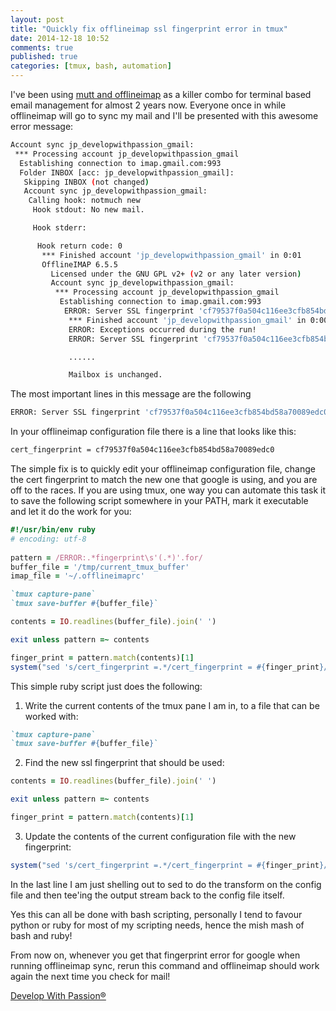 ```yaml
---
layout: post
title: "Quickly fix offlineimap ssl fingerprint error in tmux"
date: 2014-12-18 10:52
comments: true
published: true
categories: [tmux, bash, automation]
---
```

I've been using [mutt and offlineimap](http://blog.developwithpassion.com/2013/05/02/getting-up-and-running-with-a-sane-mutt-setup/) as a killer combo for terminal based email management for almost 2 years now. Everyone once in while offlineimap will go to sync my mail and I'll be presented with this awesome error message:

```bash
Account sync jp_developwithpassion_gmail:
 *** Processing account jp_developwithpassion_gmail
  Establishing connection to imap.gmail.com:993
  Folder INBOX [acc: jp_developwithpassion_gmail]:
   Skipping INBOX (not changed)
   Account sync jp_developwithpassion_gmail:
    Calling hook: notmuch new
     Hook stdout: No new mail.

     Hook stderr:

      Hook return code: 0
       *** Finished account 'jp_developwithpassion_gmail' in 0:01
       OfflineIMAP 6.5.5
         Licensed under the GNU GPL v2+ (v2 or any later version)
         Account sync jp_developwithpassion_gmail:
          *** Processing account jp_developwithpassion_gmail
           Establishing connection to imap.gmail.com:993
            ERROR: Server SSL fingerprint 'cf79537f0a504c116ee3cfb854bd58a70089edc0' for hostname 'imap.gmail.com' does not match configured fingerprint(s) ['d6b90ffd06292b1724e0644563299fffc9878780'].  Please verify and set 'cert_fingerprint' accordingly if not set yet.
             *** Finished account 'jp_developwithpassion_gmail' in 0:00
             ERROR: Exceptions occurred during the run!
             ERROR: Server SSL fingerprint 'cf79537f0a504c116ee3cfb854bd58a70089edc0' for hostname 'imap.gmail.com' does not match configured fingerprint(s) ['d6b90ffd06292b1724e0644563299fffc9878780'].  Please verify and set 'cert_fingerprint' accordingly if not set yet.

             ......

             Mailbox is unchanged.
```
The most important lines in this message are the following
                                                             
```bash
ERROR: Server SSL fingerprint 'cf79537f0a504c116ee3cfb854bd58a70089edc0' for hostname 'imap.gmail.com' does not match configured fingerprint(s) ['d6b90ffd06292b1724e0644563299fffc9878780'].  Please verify and set 'cert_fingerprint' accordingly if not set yet.
```

In your offlineimap configuration file there is a line that looks like this:

```bash
cert_fingerprint = cf79537f0a504c116ee3cfb854bd58a70089edc0
```

The simple fix is to quickly edit your offlineimap configuration file, change the cert fingerprint to match the new one that google is using, and you are off to the races. If you are using tmux, one way you can automate this task it to save the following script somewhere in your PATH, mark it executable and let it do the work for you:

```ruby
#!/usr/bin/env ruby
# encoding: utf-8
                   
pattern = /ERROR:.*fingerprint\s'(.*)'.for/
buffer_file = '/tmp/current_tmux_buffer'
imap_file = '~/.offlineimaprc'

`tmux capture-pane`
`tmux save-buffer #{buffer_file}`

contents = IO.readlines(buffer_file).join(' ')

exit unless pattern =~ contents

finger_print = pattern.match(contents)[1]
system("sed 's/cert_fingerprint =.*/cert_fingerprint = #{finger_print}/' #{imap_file} | tee #{imap_file}")
```
This simple ruby script just does the following:

1. Write the current contents of the tmux pane I am in, to a file that can be worked with:

```ruby
`tmux capture-pane`
`tmux save-buffer #{buffer_file}`
```
2. Find the new ssl fingerprint that should be used:

```ruby
contents = IO.readlines(buffer_file).join(' ')

exit unless pattern =~ contents

finger_print = pattern.match(contents)[1]
```
3. Update the contents of the current configuration file with the new fingerprint:

```ruby
system("sed 's/cert_fingerprint =.*/cert_fingerprint = #{finger_print}/' #{imap_file} | tee #{imap_file}")
```

In the last line I am just shelling out to sed to do the transform on the config file and then tee'ing the output stream back to the config file itself.

Yes this can all be done with bash scripting, personally I tend to favour python or ruby for most of my scripting needs, hence the mish mash of bash and ruby!

From now on, whenever you get that fingerprint error for google when running offlineimap sync, rerun this command and offlineimap should work again the next time you check for mail!

[Develop With Passion®](http://www.developwithpassion.com)
